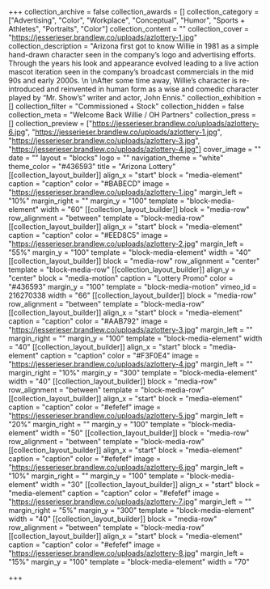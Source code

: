 +++
collection_archive = false
collection_awards = []
collection_category = ["Advertising", "Color", "Workplace", "Conceptual", "Humor", "Sports + Athletes", "Portraits", "Color"]
collection_content = ""
collection_cover = "https://jesserieser.brandlew.co/uploads/azlottery-1.jpg"
collection_description = "Arizona first got to know Willie in 1981 as a simple hand-drawn character seen in the company’s logo and advertising efforts. Through the years his look and appearance evolved leading to a live action mascot iteration seen in the company’s broadcast commercials in the mid 90s and early 2000s.  \n  \nAfter some time away, Willie’s character is re-introduced and reinvented in human form as a wise and comedic character played by “Mr. Show’s” writer and actor, John Ennis."
collection_exhibition = []
collection_filter = "Commissioned + Stock"
collection_hidden = false
collection_meta = "Welcome Back Willie / OH Partners"
collection_press = []
collection_preview = ["https://jesserieser.brandlew.co/uploads/azlottery-6.jpg", "https://jesserieser.brandlew.co/uploads/azlottery-1.jpg", "https://jesserieser.brandlew.co/uploads/azlottery-3.jpg", "https://jesserieser.brandlew.co/uploads/azlottery-4.jpg"]
cover_image = ""
date = ""
layout = "blocks"
logo = ""
navigation_theme = "white"
theme_color = "#436593"
title = "Arizona Lottery"
[[collection_layout_builder]]
align_x = "start"
block = "media-element"
caption = "caption"
color = "#BABECD"
image = "https://jesserieser.brandlew.co/uploads/azlottery-1.jpg"
margin_left = "10%"
margin_right = ""
margin_y = "100"
template = "block-media-element"
width = "60"
[[collection_layout_builder]]
block = "media-row"
row_alignment = "between"
template = "block-media-row"
[[collection_layout_builder]]
align_x = "start"
block = "media-element"
caption = "caption"
color = "#EED8C5"
image = "https://jesserieser.brandlew.co/uploads/azlottery-2.jpg"
margin_left = "55%"
margin_y = "100"
template = "block-media-element"
width = "40"
[[collection_layout_builder]]
block = "media-row"
row_alignment = "center"
template = "block-media-row"
[[collection_layout_builder]]
align_y = "center"
block = "media-motion"
caption = "Lottery Promo"
color = "#436593"
margin_y = "100"
template = "block-media-motion"
vimeo_id = 216270338
width = "66"
[[collection_layout_builder]]
block = "media-row"
row_alignment = "between"
template = "block-media-row"
[[collection_layout_builder]]
align_x = "start"
block = "media-element"
caption = "caption"
color = "#AAB792"
image = "https://jesserieser.brandlew.co/uploads/azlottery-3.jpg"
margin_left = ""
margin_right = ""
margin_y = "100"
template = "block-media-element"
width = "40"
[[collection_layout_builder]]
align_x = "start"
block = "media-element"
caption = "caption"
color = "#F3F0E4"
image = "https://jesserieser.brandlew.co/uploads/azlottery-4.jpg"
margin_left = ""
margin_right = "10%"
margin_y = "300"
template = "block-media-element"
width = "40"
[[collection_layout_builder]]
block = "media-row"
row_alignment = "between"
template = "block-media-row"
[[collection_layout_builder]]
align_x = "start"
block = "media-element"
caption = "caption"
color = "#efefef"
image = "https://jesserieser.brandlew.co/uploads/azlottery-5.jpg"
margin_left = "20%"
margin_right = ""
margin_y = "100"
template = "block-media-element"
width = "50"
[[collection_layout_builder]]
block = "media-row"
row_alignment = "between"
template = "block-media-row"
[[collection_layout_builder]]
align_x = "start"
block = "media-element"
caption = "caption"
color = "#efefef"
image = "https://jesserieser.brandlew.co/uploads/azlottery-6.jpg"
margin_left = "10%"
margin_right = ""
margin_y = "100"
template = "block-media-element"
width = "30"
[[collection_layout_builder]]
align_x = "start"
block = "media-element"
caption = "caption"
color = "#efefef"
image = "https://jesserieser.brandlew.co/uploads/azlottery-7.jpg"
margin_left = ""
margin_right = "5%"
margin_y = "300"
template = "block-media-element"
width = "40"
[[collection_layout_builder]]
block = "media-row"
row_alignment = "between"
template = "block-media-row"
[[collection_layout_builder]]
align_x = "start"
block = "media-element"
caption = "caption"
color = "#efefef"
image = "https://jesserieser.brandlew.co/uploads/azlottery-8.jpg"
margin_left = "15%"
margin_y = "100"
template = "block-media-element"
width = "70"

+++
